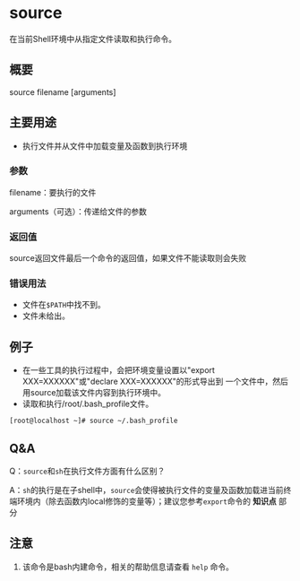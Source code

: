 # source

在当前Shell环境中从指定文件读取和执行命令。

## 概要

source filename \[arguments\]

## 主要用途

* 执行文件并从文件中加载变量及函数到执行环境

### 参数

filename：要执行的文件

arguments（可选）：传递给文件的参数

### 返回值

source返回文件最后一个命令的返回值，如果文件不能读取则会失败

### 错误用法

* 文件在`$PATH`中找不到。
* 文件未给出。

## 例子

* 在一些工具的执行过程中，会把环境变量设置以"export XXX=XXXXXX"或"declare XXX=XXXXXX"的形式导出到 一个文件中，然后用source加载该文件内容到执行环境中。
* 读取和执行/root/.bash\_profile文件。

```text
[root@localhost ~]# source ~/.bash_profile
```

## Q&A

Q：`source`和`sh`在执行文件方面有什么区别？

A：`sh`的执行是在子shell中，`source`会使得被执行文件的变量及函数加载进当前终端环境内（除去函数内local修饰的变量等）；建议您参考`export`命令的 **知识点** 部分

## 注意

1. 该命令是bash内建命令，相关的帮助信息请查看 `help` 命令。


